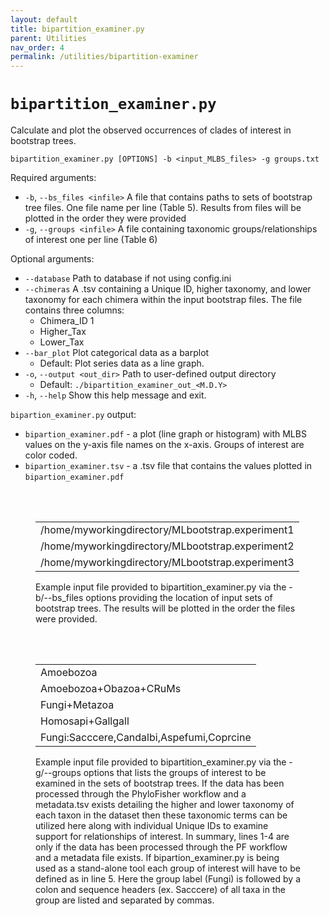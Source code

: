 ```yaml
---
layout: default
title: bipartition_examiner.py
parent: Utilities
nav_order: 4
permalink: /utilities/bipartition-examiner
---
```


# `bipartition_examiner.py`

Calculate and plot the observed occurrences of clades of interest in bootstrap trees.

`bipartition_examiner.py [OPTIONS] -b <input_MLBS_files> -g groups.txt`

Required arguments:
- `-b`, `--bs_files <infile>` A file that contains paths to sets of bootstrap tree files. One file name per line (Table 5). Results from files will be plotted in the order they were provided
- `-g`, `--groups <infile>` A file containing taxonomic groups/relationships of interest one per line (Table 6)

Optional arguments:
- `--database` Path to database if not using config.ini
- `--chimeras` A .tsv containing a Unique ID, higher taxonomy, and lower taxonomy for each chimera within the input bootstrap files. The file contains three columns:
  - Chimera_ID 1
  - Higher_Tax
  - Lower_Tax
- `--bar_plot` Plot categorical data as a barplot
  - Default: Plot series data as a line graph.
- `-o`, `--output <out_dir>` Path to user-defined output directory
  - Default: `./bipartition_examiner_out_<M.D.Y>`
- `-h`, `--help` Show this help message and exit.

`bipartion_examiner.py` output:
- `bipartion_examiner.pdf` - a plot (line graph or histogram) with MLBS values on the y-axis file names on the x-axis. Groups of interest are color coded.
- `bipartion_examiner.tsv` - a .tsv file that contains the values plotted in `bipartion_examiner.pdf`

<br><br>
<figure>
    <table class="center">
        <tr>
            <td>/home/myworkingdirectory/MLbootstrap.experiment1</td>
        </tr>
        <tr>
            <td>/home/myworkingdirectory/MLbootstrap.experiment2</td>
        </tr>
        <tr>
            <td>/home/myworkingdirectory/MLbootstrap.experiment3</td>
        </tr>
    </table>
        <figcaption>
            Example input file provided to bipartition_examiner.py via the -b/--bs_files options providing the location of input sets of bootstrap trees. The results will be plotted in the order the files were provided.
        </figcaption>
</figure>

<br><br>
<figure>
    <table class="center">
        <tr>
            <td>Amoebozoa</td>
        </tr>
        <tr>
            <td>Amoebozoa+Obazoa+CRuMs</td>
        </tr>
        <tr>
            <td>Fungi+Metazoa</td>
        </tr>
        <tr>
            <td>Homosapi+Gallgall</td>
        </tr>
        <tr>
            <td>Fungi:Sacccere,Candalbi,Aspefumi,Coprcine</td>
        </tr>
    </table>
     <figcaption>
            Example input file provided to bipartition_examiner.py via the -g/--groups options that lists the groups of interest to be examined in the sets of bootstrap trees. If the data has been processed through the PhyloFisher workflow and a metadata.tsv exists detailing the higher and lower taxonomy of each taxon in the dataset then these taxonomic terms can be utilized here along with individual Unique IDs to examine support for relationships of interest. In summary, lines 1-4 are only if the data has been processed through the PF workflow and a metadata file exists. If bipartion_examiner.py is being used as a stand-alone tool each group of interest will have to be defined as in line 5. Here the group label (Fungi) is followed by a colon and sequence headers (ex. Sacccere) of all taxa in the group are listed and separated by commas.
        </figcaption>
</figure>
